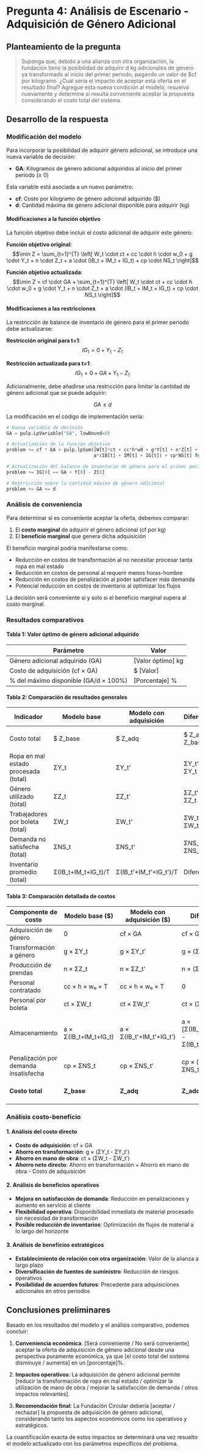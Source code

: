# Pregunta 4: Análisis de Escenario - Adquisición de Género Adicional

## Planteamiento de la pregunta

> Suponga que, debido a una alianza con otra organización, la fundación tiene la posibilidad de adquirir d kg adicionales de género ya transformado al inicio del primer periodo, pagando un valor de $cf por kilogramo. ¿Cuál sería el impacto de aceptar esta oferta en el resultado final? Agregue esta nueva condición al modelo, resuelva nuevamente y determine si resulta conveniente aceptar la propuesta considerando el costo total del sistema.

## Desarrollo de la respuesta

### Modificación del modelo

Para incorporar la posibilidad de adquirir género adicional, se introduce una nueva variable de decisión:

- **GA**: Kilogramos de género adicional adquiridos al inicio del primer periodo (≥ 0)

Esta variable está asociada a un nuevo parámetro:

- **cf**: Costo por kilogramo de género adicional adquirido ($)
- **d**: Cantidad máxima de género adicional disponible para adquirir (kg)

#### Modificaciones a la función objetivo

La función objetivo debe incluir el costo adicional de adquirir este género:

**Función objetivo original**:
$$\min Z = \sum_{t=1}^{T} \left[ W_t \cdot ct + cc \cdot h \cdot w_0 + g \cdot Y_t + n \cdot Z_t + a \cdot (IB_t + IM_t + IG_t) + cp \cdot NS_t \right]$$

**Función objetivo actualizada**:
$$\min Z = cf \cdot GA + \sum_{t=1}^{T} \left[ W_t \cdot ct + cc \cdot h \cdot w_0 + g \cdot Y_t + n \cdot Z_t + a \cdot (IB_t + IM_t + IG_t) + cp \cdot NS_t \right]$$

#### Modificaciones a las restricciones

La restricción de balance de inventario de género para el primer periodo debe actualizarse:

**Restricción original para t=1**:
$$IG_1 = 0 + Y_1 - Z_1$$

**Restricción actualizada para t=1**:
$$IG_1 = 0 + GA + Y_1 - Z_1$$

Adicionalmente, debe añadirse una restricción para limitar la cantidad de género adicional que se puede adquirir:

$$GA \leq d$$

La modificación en el código de implementación sería:

```python
# Nueva variable de decisión
GA = pulp.LpVariable("GA", lowBound=0)

# Actualización de la función objetivo
problem += cf * GA + pulp.lpSum([W[t]*ct + cc*h*w0 + g*Y[t] + n*Z[t] +
                                a*(IB[t] + IM[t] + IG[t]) + cp*NS[t] for t in range(T)])

# Actualización del balance de inventario de género para el primer periodo (t=0)
problem += IG[0] == GA + Y[0] - Z[0]

# Restricción sobre la cantidad máxima de género adicional
problem += GA <= d
```

### Análisis de conveniencia

Para determinar si es conveniente aceptar la oferta, debemos comparar:

1. El **costo marginal** de adquirir el género adicional (cf por kg)
2. El **beneficio marginal** que genera dicha adquisición

El beneficio marginal podría manifestarse como:

- Reducción en costos de transformación al no necesitar procesar tanta ropa en mal estado
- Reducción en costos de personal al requerir menos horas-hombre
- Reducción en costos de penalización al poder satisfacer más demanda
- Potencial reducción en costos de inventario al optimizar los flujos

La decisión será conveniente si y solo si el beneficio marginal supera al costo marginal.

### Resultados comparativos

#### Tabla 1: Valor óptimo de género adicional adquirido

| Parámetro                             | Valor             |
| ------------------------------------- | ----------------- |
| Género adicional adquirido (GA)       | [Valor óptimo] kg |
| Costo de adquisición (cf × GA)        | $ [Valor]         |
| % del máximo disponible (GA/d × 100%) | [Porcentaje] %    |

#### Tabla 2: Comparación de resultados generales

| Indicador                            | Modelo base         | Modelo con adquisición | Diferencia       | % Variación                    |
| ------------------------------------ | ------------------- | ---------------------- | ---------------- | ------------------------------ |
| Costo total                          | $ Z_base            | $ Z_adq                | $ Z_adq - Z_base | (Z_adq - Z_base)/Z_base × 100% |
| Ropa en mal estado procesada (total) | ΣY_t                | ΣY_t'                  | ΣY_t' - ΣY_t     | (ΣY_t' - ΣY_t)/ΣY_t × 100%     |
| Género utilizado (total)             | ΣZ_t                | ΣZ_t'                  | ΣZ_t' - ΣZ_t     | (ΣZ_t' - ΣZ_t)/ΣZ_t × 100%     |
| Trabajadores por boleta (total)      | ΣW_t                | ΣW_t'                  | ΣW_t' - ΣW_t     | (ΣW_t' - ΣW_t)/ΣW_t × 100%     |
| Demanda no satisfecha (total)        | ΣNS_t               | ΣNS_t'                 | ΣNS_t' - ΣNS_t   | (ΣNS_t' - ΣNS_t)/ΣNS_t × 100%  |
| Inventario promedio (total)          | Σ(IB_t+IM_t+IG_t)/T | Σ(IB_t'+IM_t'+IG_t')/T | Diferencia       | % Variación                    |

#### Tabla 3: Comparación detallada de costos

| Componente de costo                   | Modelo base ($)       | Modelo con adquisición ($) | Diferencia ($)                                 | % Ahorro/Incremento                                                 |
| ------------------------------------- | --------------------- | -------------------------- | ---------------------------------------------- | ------------------------------------------------------------------- |
| Adquisición de género                 | 0                     | cf × GA                    | cf × GA                                        | -                                                                   |
| Transformación a género               | g × ΣY_t              | g × ΣY_t'                  | g × (ΣY_t' - ΣY_t)                             | (ΣY_t' - ΣY_t)/ΣY_t × 100%                                          |
| Producción de prendas                 | n × ΣZ_t              | n × ΣZ_t'                  | n × (ΣZ_t' - ΣZ_t)                             | (ΣZ_t' - ΣZ_t)/ΣZ_t × 100%                                          |
| Personal contratado                   | cc × h × w₀ × T       | cc × h × w₀ × T            | 0                                              | 0%                                                                  |
| Personal por boleta                   | ct × ΣW_t             | ct × ΣW_t'                 | ct × (ΣW_t' - ΣW_t)                            | (ΣW_t' - ΣW_t)/ΣW_t × 100%                                          |
| Almacenamiento                        | a × Σ(IB_t+IM_t+IG_t) | a × Σ(IB_t'+IM_t'+IG_t')   | a × [Σ(IB_t'+IM_t'+IG_t') - Σ(IB_t+IM_t+IG_t)] | [Σ(IB_t'+IM_t'+IG_t') - Σ(IB_t+IM_t+IG_t)]/Σ(IB_t+IM_t+IG_t) × 100% |
| Penalización por demanda insatisfecha | cp × ΣNS_t            | cp × ΣNS_t'                | cp × (ΣNS_t' - ΣNS_t)                          | (ΣNS_t' - ΣNS_t)/ΣNS_t × 100%                                       |
| **Costo total**                       | **Z_base**            | **Z_adq**                  | **Z_adq - Z_base**                             | **(Z_adq - Z_base)/Z_base × 100%**                                  |

### Análisis costo-beneficio

#### 1. Análisis del costo directo

- **Costo de adquisición**: cf × GA
- **Ahorro en transformación**: g × (ΣY_t - ΣY_t')
- **Ahorro en mano de obra**: ct × (ΣW_t - ΣW_t')
- **Ahorro neto directo**: Ahorro en transformación + Ahorro en mano de obra - Costo de adquisición

#### 2. Análisis de beneficios operativos

- **Mejora en satisfacción de demanda**: Reducción en penalizaciones y aumento en servicio al cliente
- **Flexibilidad operativa**: Disponibilidad inmediata de material procesado sin necesidad de transformación
- **Posible reducción de inventarios**: Optimización de flujos de material a lo largo del horizonte

#### 3. Análisis de beneficios estratégicos

- **Establecimiento de relación con otra organización**: Valor de la alianza a largo plazo
- **Diversificación de fuentes de suministro**: Reducción de riesgos operativos
- **Posibilidad de acuerdos futuros**: Precedente para adquisiciones adicionales en otros periodos

## Conclusiones preliminares

Basado en los resultados del modelo y el análisis comparativo, podemos concluir:

1. **Conveniencia económica**: [Será conveniente / No será conveniente] aceptar la oferta de adquisición de género adicional desde una perspectiva puramente económica, ya que [el costo total del sistema disminuye / aumenta] en un [porcentaje]%.

2. **Impactos operativos**: La adquisición de género adicional permite [reducir la transformación de ropa en mal estado / optimizar la utilización de mano de obra / mejorar la satisfacción de demanda / otros impactos relevantes].

3. **Recomendación final**: La Fundación Circular debería [aceptar / rechazar] la propuesta de adquisición de género adicional, considerando tanto los aspectos económicos como los operativos y estratégicos.

La cuantificación exacta de estos impactos se determinará una vez resuelto el modelo actualizado con los parámetros específicos del problema.
